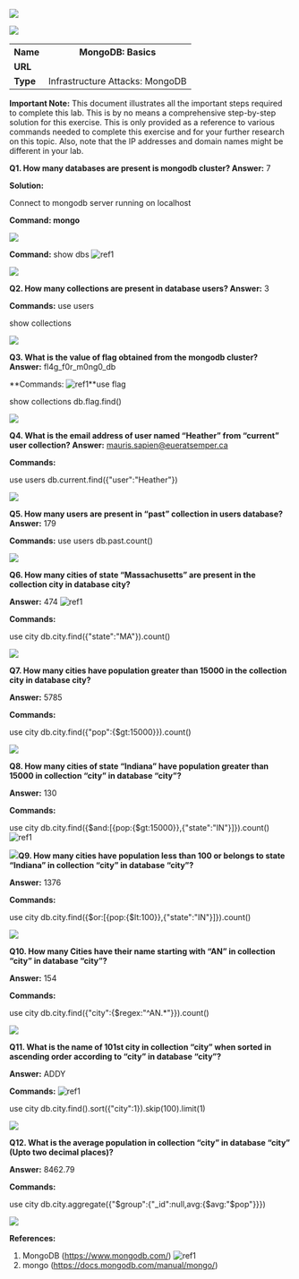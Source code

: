 ﻿![](Aspose.Words.34f31a11-8a0c-4d43-b84f-d499d641c6b9.001.png)

![](Aspose.Words.34f31a11-8a0c-4d43-b84f-d499d641c6b9.002.png)
<table><tr><th colspan="1"><b>Name</b> </th><th colspan="1">MongoDB: Basics </th></tr>
<tr><td colspan="1" rowspan="2"><b>URL</b> </td><td colspan="1" valign="bottom"><https://www.attackdefense.com/challengedetails?cid=230>  </td></tr>
<tr><td colspan="1"></td></tr>
<tr><td colspan="1"><b>Type</b> </td><td colspan="1">Infrastructure Attacks: MongoDB </td></tr>
</table>

**Important Note:** This document illustrates all the important steps required to complete this lab. This  is  by  no  means  a  comprehensive  step-by-step  solution for this exercise. This is only provided as a reference to various commands needed to complete this exercise and for your further research on this topic. Also, note that the IP addresses and domain names might be different in your lab.  

**Q1. How many databases are present is mongodb cluster? Answer:** 7 

**Solution:**  

Connect to mongodb server running on localhost 

**Command: mongo** 

![](Aspose.Words.34f31a11-8a0c-4d43-b84f-d499d641c6b9.003.jpeg)

**Command:** show dbs ![ref1]

![](Aspose.Words.34f31a11-8a0c-4d43-b84f-d499d641c6b9.005.png)

**Q2. How many collections are present in database users? Answer:** 3 

**Commands:**  use users 

show collections 

![](Aspose.Words.34f31a11-8a0c-4d43-b84f-d499d641c6b9.006.png)

**Q3. What is the value of flag obtained from the mongodb cluster? Answer:** fl4g\_f0r\_m0ng0\_db

**Commands: ![ref1]**use flag 

show collections db.flag.find() 

![](Aspose.Words.34f31a11-8a0c-4d43-b84f-d499d641c6b9.007.png)

**Q4. What is the email address of user named “Heather” from “current” user collection? Answer:** mauris.sapien@eueratsemper.ca 

**Commands:** 

use users db.current.find({"user":"Heather"}) 

![](Aspose.Words.34f31a11-8a0c-4d43-b84f-d499d641c6b9.008.jpeg)

**Q5. How many users are present in “past” collection in users database? Answer:** 179 

**Commands:** use users db.past.count() 

![](Aspose.Words.34f31a11-8a0c-4d43-b84f-d499d641c6b9.009.png)

**Q6. How many cities of state “Massachusetts” are present in the collection city in database city?** 

**Answer:** 474 ![ref1]

**Commands:** 

use city db.city.find({"state":"MA"}).count() 

![](Aspose.Words.34f31a11-8a0c-4d43-b84f-d499d641c6b9.010.png)

**Q7. How many cities have population greater than 15000 in the collection city in database city?** 

**Answer:** 5785 

**Commands:** 

use city db.city.find({"pop":{$gt:15000}}).count() 

![](Aspose.Words.34f31a11-8a0c-4d43-b84f-d499d641c6b9.011.png)

**Q8. How many cities of state “Indiana” have population  greater than 15000 in collection “city” in database “city”?** 

**Answer:** 130 

**Commands:** 

use city db.city.find({$and:[{pop:{$gt:15000}},{"state":"IN"}]}).count() ![ref1]

![](Aspose.Words.34f31a11-8a0c-4d43-b84f-d499d641c6b9.012.png)**Q9. How many cities have population less than 100 or belongs to state “Indiana” in collection “city” in database “city”?** 

**Answer:** 1376 

**Commands:** 

use city db.city.find({$or:[{pop:{$lt:100}},{"state":"IN"}]}).count() 

![](Aspose.Words.34f31a11-8a0c-4d43-b84f-d499d641c6b9.013.png)

**Q10. How many Cities have their name starting with “AN” in collection “city” in database “city”?** 

**Answer:** 154 

**Commands:** 

use city db.city.find({"city":{$regex:"^AN.\*"}}).count() 

![](Aspose.Words.34f31a11-8a0c-4d43-b84f-d499d641c6b9.014.png)

**Q11. What is the name of 101st city in collection “city” when sorted in ascending order according to “city” in database “city”?** 

**Answer:** ADDY 

**Commands:**  ![ref1]

use city db.city.find().sort({"city":1}).skip(100).limit(1) 

![](Aspose.Words.34f31a11-8a0c-4d43-b84f-d499d641c6b9.015.png)

**Q12. What is the average population in collection “city” in database “city” (Upto two decimal places)?** 

**Answer:** 8462.79 

**Commands:** 

use city db.city.aggregate({"$group":{"\_id":null,avg:{$avg:"$pop"}}}) 

![](Aspose.Words.34f31a11-8a0c-4d43-b84f-d499d641c6b9.016.png)

**References:** 

1. MongoDB (<https://www.mongodb.com/>) ![ref1]
1. mongo (<https://docs.mongodb.com/manual/mongo/>)  

[ref1]: Aspose.Words.34f31a11-8a0c-4d43-b84f-d499d641c6b9.004.png
